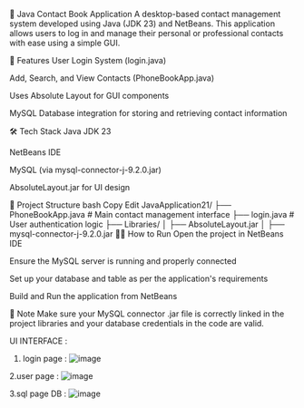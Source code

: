📇 Java Contact Book Application
A desktop-based contact management system developed using Java (JDK 23) and NetBeans. This application allows users to log in and manage their personal or professional contacts with ease using a simple GUI.

🚀 Features
User Login System (login.java)

Add, Search, and View Contacts (PhoneBookApp.java)

Uses Absolute Layout for GUI components

MySQL Database integration for storing and retrieving contact information

🛠️ Tech Stack
Java JDK 23

NetBeans IDE

MySQL (via mysql-connector-j-9.2.0.jar)

AbsoluteLayout.jar for UI design

📁 Project Structure
bash
Copy
Edit
JavaApplication21/
├── PhoneBookApp.java       # Main contact management interface
├── login.java              # User authentication logic
├── Libraries/
│   ├── AbsoluteLayout.jar
│   ├── mysql-connector-j-9.2.0.jar
🧑‍💻 How to Run
Open the project in NetBeans IDE

Ensure the MySQL server is running and properly connected

Set up your database and table as per the application's requirements

Build and Run the application from NetBeans

🔐 Note
Make sure your MySQL connector .jar file is correctly linked in the project libraries and your database credentials in the code are valid.

UI INTERFACE :

1. login page :
![image](![image](https://github.com/user-attachments/assets/fe940993-5da9-4766-969e-a973c29a018f)
)

2.user page :
![image](https://github.com/user-attachments/assets/ff48c655-6f2e-416f-a068-9ed98647583c)

3.sql page DB :
![image](https://github.com/user-attachments/assets/475c5bc8-920b-4dae-b8f1-7fce0912b691)
